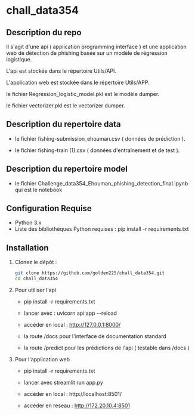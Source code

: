 # chall_data354

## Description du repo

Il s'agit d'une api ( application programming interface  )  et une application web  de détection de phishing basée sur un modèle de régression logistique.

L'api est stockée dans le répertoire Utils/API. 

L'application web est stockée dans le répertoire Utils/APP.

le fichier Regression_logistic_model.pkl  est le modèle dumper.

le fichier vectorizer.pkl  est le vectorizer dumper.


## Description du repertoire data

- le fichier fishing-submission_ehouman.csv (  données de prédiction ).

- le fichier fishing-train (1).csv ( données d'entraînement  et de test ).

## Description du repertoire model 

- le fichier Challenge_data354_Ehouman_phishing_detection_final.ipynb qui est le notebook 



## Configuration Requise
- Python 3.x
-  Liste des bibliothèques Python requises : pip install -r requirements.txt

## Installation

1. Clonez le dépôt :
   ```bash
   git clone https://github.com/golden225/chall_data354.git
   cd chall_data354

2. Pour utiliser l'api 

   - pip install -r requirements.txt

   - lancer avec  : uvicorn api:app --reload

   - accéder en local : http://127.0.0.1:8000/

   - la route /docs pour l'interface de documentation standard 
   - la route /predict pour les prédictions de l'api ( testable dans /docs )


3. Pour l'application web 
   
   - pip install -r requirements.txt

   - lancer avec streamlit run app.py

   - accéder en local : http://localhost:8501/

   - accéder en reseau : http://172.20.10.4:8501

